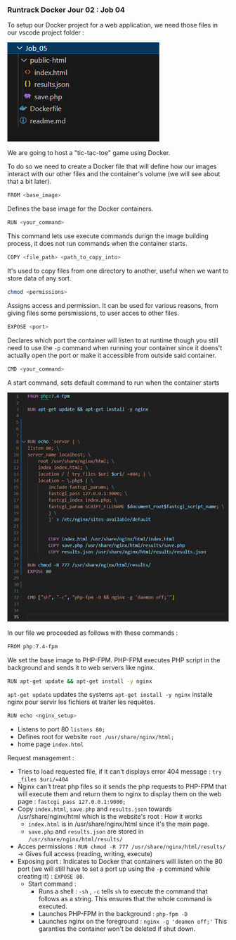 ### Runtrack Docker Jour 02 : Job 04

To setup our Docker project for a web application, we need those files in our vscode project folder :

![alt text](image/project_setup.png)


We are going to host a "tic-tac-toe" game using Docker. 

To do so we need to create a Docker file that will define how our images interact with our other files and the container's volume (we will see about that a bit later). 

```sh
FROM <base_image>
```
Defines the base image for the Docker containers. 

```sh
RUN <your_command>
```
This command lets use execute commands durign the image building process, it does not run commands when the container starts.

```sh
COPY <file_path> <path_to_copy_into>
```

It's used to copy files from one directory to another, useful when we want to store data of any sort. 

```sh
chmod <permissions>
```

Assigns access and permission. It can be used for various reasons, from giving files some persmissions, to user acces to other files.

```sh
EXPOSE <port>
```

Declares which port the container will listen to at runtime though you still need to use the `-p` command when running your container since it doens't actually open the port or make it accessible from outside said container. 

```sh
CMD <your_command>
```

A start command, sets default command to run when the container starts

![alt text](image/Dockerfile.png)

In our file we proceeded as follows with these commands :

```sh
FROM php:7.4-fpm
```

We set the base image to PHP-FPM. PHP-FPM executes PHP script in the background and sends it to web servers like nginx.

```sh
RUN apt-get update && apt-get install -y nginx
```

`apt-get update` updates the systems  `apt-get install -y nginx` installe nginx pour servir les fichiers et traiter les requètes.

```sh
RUN echo <nginx_setup>
```

* Listens to port 80 `listens 80;`
* Defines root for website `root /usr/share/nginx/html;`
* home page `index.html`
  
Request management :
* Tries to load requested file, if it can't displays error 404 message : `try _files $uri/=404`
* Nginx can't treat php files so it sends the php requests to PHP-FPM that will execute them and return them to nginx to display them on the web page : `fastcgi_pass 127.0.0.1:9000;`
* Copy `index.html`, `save.php` and `results.json` towards /usr/share/nginx/html which is the website's root :
  How it works
  * `index.html` is in /usr/share/nginx/html since it's the main page.
  * `save.php` and `results.json` are stored in `/usr/share/nginx/html/results/`
* Acces permissions : `RUN chmod -R 777 /usr/share/nginx/html/results/` -> Gives full access (reading, writing, execute)
* Exposing port : Indicates to Docker that containers will listen on the 80 port (we will still have to set a port up using the `-p` command while creating it) : `EXPOSE 80`. 
  * Start command :
    *  Runs a shell : `-sh` , `-c` tells `sh` to execute the command that follows as a string. This ensures that the whole command is executed. 
    *  Launches PHP-FPM in the background : `php-fpm -D`
    *  Launches nginx on the foreground : `nginx -g 'deamon off;'` 
  This garanties the container won't be deleted if shut down.


